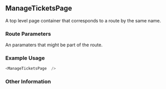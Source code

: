 ## ManageTicketsPage
A top level page container that corresponds to a route by the same name.

### Route Parameters
An paramaters that might be part of the route.

### Example Usage

```js
<ManageTicketsPage  />
```


### Other Information

